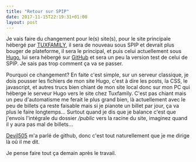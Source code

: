 ```yaml
---
title: "Retour sur SPIP"
date: 2017-11-15T22:19:31+01:00
layout: post
---
```


Je vais faire du changement pour le(s) site(s), pour le site principale hébergé par [TUXFAMILY](https://www.tuxfamily.org/), il sera de nouveau sous SPIP et devrait plus bouger de plateforme, il sera le principal, et puis celui actuellement sous [Hugo](https://gohugo.io/), lui sera hébergé sur [GitHub](https://github.com/) et sera un peu la version test de celui de SPIP. Je sais pas trop comment ça va se passer.

Pourquoi ce changement? En faite c'est simple, sur un serveur classique, je dois pousser les fichiers de mon site Hugo, c'est à dire les posts, la CSS, le javascript, et autres trucs bien chiant de mon site local donc sur mon PC qui héberge le serveur Hugo vers le site chez Tuxfamily. C'est pas chiant mais un peu d'automatisme me ferait le plus grand bien, là actuellement avec le peu de billets ça reste faisable mais si je pianote un billet par jour, ça va plus le faire longtemps... Surtout quand je dis que je balance c'est que j'envois l'intégrale du dossier */public* vers la racine du site, imaginez quand il y aura pas mal de billets...

[Devil505](https://devil505.github.io/) m'a parlé de github, donc c'est tout naturellement que je me dirige là oû il me dit.

Je pense faire tout ça demain après le travail.
